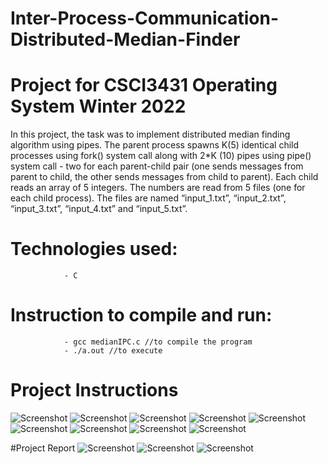 # Inter-Process-Communication-Distributed-Median-Finder
# Project for CSCI3431 Operating System Winter 2022
In this project, the task was to implement distributed median finding algorithm using pipes. 
The parent process spawns K(5) identical child processes using fork() system call along with 2*K (10) pipes using pipe() system call - two for each parent-child pair (one sends messages from parent to child, the other sends messages from child to parent). Each child reads an array of 5 integers. The numbers are read from 5 files (one for each child process). The files are named “input_1.txt”, “input_2.txt”, “input_3.txt”, “input_4.txt” and “input_5.txt”.
# Technologies used:
                - C
# Instruction to compile and run:
                - gcc medianIPC.c //to compile the program
                - ./a.out //to execute
                
# Project Instructions
![Screenshot](instructions/Project1-1.png)
![Screenshot](instructions/Project1-2.png)
![Screenshot](instructions/Project1-3.png)
![Screenshot](instructions/Project1-4.png)
![Screenshot](instructions/Project1-5.png)
![Screenshot](instructions/Project1-6.png)
![Screenshot](instructions/Project1-7.png)
![Screenshot](instructions/Project1-8.png)
![Screenshot](instructions/Project1-9.png)

#Project Report
![Screenshot](Project1Report/page0001.png)
![Screenshot](Project1Report/page0002.png)
![Screenshot](Project1Report/page0003.png)
